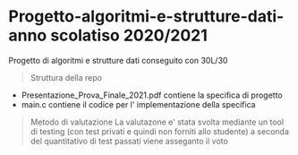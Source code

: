 # Progetto-algoritmi-e-strutture-dati-anno scolatiso 2020/2021
Progetto di algoritmi e strutture dati conseguito con 30L/30

> Struttura della repo
- Presentazione_Prova_Finale_2021.pdf contiene la specifica di progetto
- main.c contiene il codice per l' implementazione della specifica 

> Metodo di valutazione 
La valutazone e' stata svolta mediante un tool di testing (con test privati e quindi non forniti allo studente) a seconda del quantitativo di test passati viene asseganto il voto
